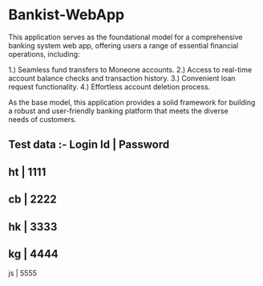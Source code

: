 # Bankist-WebApp

This application serves as the foundational model for a comprehensive banking system web app, offering users a range of essential financial operations, including:

1.) Seamless fund transfers to Moneone accounts.
2.) Access to real-time account balance checks and transaction history.
3.) Convenient loan request functionality.
4.) Effortless account deletion process.

As the base model, this application provides a solid framework for building a robust and user-friendly banking platform that meets the diverse needs of customers.

Test data :-
Login Id | Password
----------------------
  ht     |  1111
----------------------
  cb     |  2222
----------------------
  hk     |  3333
----------------------
  kg     |  4444
----------------------
  js     |  5555
  

